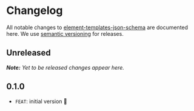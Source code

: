 # Changelog

All notable changes to [element-templates-json-schema](https://github.com/camunda/element-templates-json-schema) are documented here. We use [semantic versioning](http://semver.org/) for releases.

## Unreleased

___Note:__ Yet to be released changes appear here._

## 0.1.0

* `FEAT`: initial version :tada: